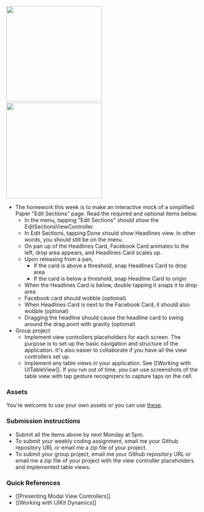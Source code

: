 <img src="http://i.imgur.com/L0rQSqu.gif" width="250"/>&nbsp;&nbsp;<img src="http://i.imgur.com/qt4XhM8.gif" width="250"/>

- The homework this week is to make an interactive mock of a simplified Paper "Edit Sections" page. Read the required and optional items below.
  - In the menu, tapping "Edit Sections" should show the EditSectionsViewController.
  - In Edit Sections, tapping Done should show Headlines view. In other words, you should still be on the menu.
  - On pan up of the Headlines Card, Facebook Card animates to the left, drop area appears, and Headlines Card scales up.
  - Upon releasing from a pan,
    - If the card is above a threshold, snap Headlines Card to drop area
    - If the card is below a threshold, snap Headline Card to origin
  - When the Headlines Card is below, double tapping it snaps it to drop area
  - Facebook card should wobble (optional)
  - When Headlines Card is next to the Facebook Card, it should also wobble (optional)
  - Dragging the headline should cause the headline card to swing around the drag point with gravity (optional)
- Group project
  - Implement view controllers placeholders for each screen. The purpose is to set up the basic navigation and structure of the application. It's also easier to collaborate if you have all the view controllers set up.
  - Implement any table views in your application. See [[Working with UITableView]]. If you run out of time, you can use screenshots of the table view with tap gesture recognizers to capture taps on the cell.

### Assets

You're welcome to use your own assets or you can use [these](https://www.dropbox.com/s/c1rc31dopd8ydqh/paper%20screenshots.zip).

### Submission instructions

- Submit all the items above by next Monday at 5pm.
- To submit your weekly coding assignment, email me your Github repository URL or email me a zip file of your project.
- To submit your group project, email me your Github repository URL or email me a zip file of your project with the view controller placeholders and implemented table views.

### Quick References

- [[Presenting Modal View Controllers]]
- [[Working with UIKit Dynamics]]
